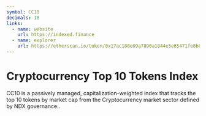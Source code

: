 ```yaml
---
symbol: CC10
decimals: 18
links:
  - name: website
    url: https://indexed.finance
  - name: explorer
    url: https://etherscan.io/token/0x17ac188e09a7890a1844e5e65471fe8b0ccfadf3
---
```


# Cryptocurrency Top 10 Tokens Index

CC10 is a passively managed, capitalization-weighted index that tracks the top 10 tokens by market cap from the Cryptocurrency market sector defined by NDX governance..
